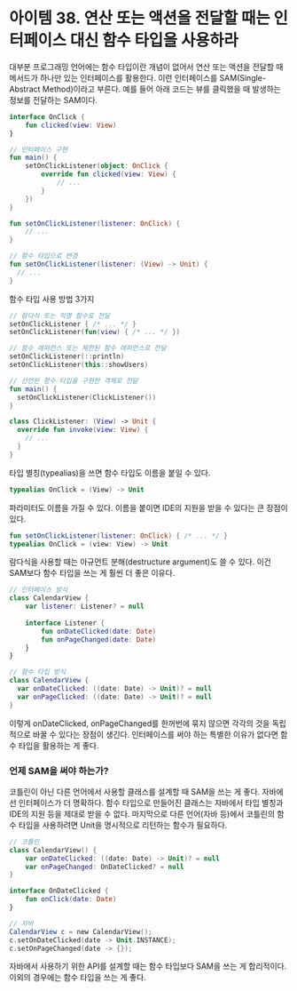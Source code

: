 아이템 38. 연산 또는 액션을 전달할 때는 인터페이스 대신 함수 타입을 사용하라
=========================
대부분 프로그래밍 언어에는 함수 타입이란 개념이 없어서 연산 또는 액션을 전달할 때 메서드가 하나만 있는 인터페이스를 활용한다. 
이런 인터페이스를 SAM(Single-Abstract Method)이라고 부른다. 예를 들어 아래 코드는 뷰를 클릭했을 때 발생하는 정보를 전달하는 SAM이다.

```kotlin
interface OnClick {
    fun clicked(view: View)
}

// 인터페이스 구현
fun main() {
    setOnClickListener(object: OnClick {
        override fun clicked(view: View) {
            // ...
        }
    })
}

fun setOnClickListener(listener: OnClick) {
    // ...
}

// 함수 타입으로 변경
fun setOnClickListener(listener: (View) -> Unit) {
  // ...
}
```

함수 타입 사용 방법 3가지
```kotlin
// 람다식 또는 익명 함수로 전달
setOnClickListener { /* ... */ }
setOnClickListener(fun(view) { /* ... */ })

// 함수 레퍼런스 또는 제한된 함수 레퍼런스로 전달
setOnClickListener(::println)
setOnClickListener(this::showUsers)

// 선언된 함수 타입을 구현한 객체로 전달
fun main() {
  setOnClickListener(ClickListener())
}

class ClickListener: (View) -> Unit {
  override fun invoke(view: View) {
    // ...
  }
}
```

타입 별칭(typealias)을 쓰면 함수 타입도 이름을 붙일 수 있다.
```kotlin
typealias OnClick = (View) -> Unit
```

파라미터도 이름을 가질 수 있다. 이름을 붙이면 IDE의 지원을 받을 수 있다는 큰 장점이 있다.
```kotlin
fun setOnClickListener(listener: OnClick) { /* ... */ }
typealias OnClick = (view: View) -> Unit
```

람다식을 사용할 때는 아규먼트 분해(destructure argument)도 쓸 수 있다. 이건 SAM보다 함수 타입을 쓰는 게 훨씬 더 좋은 이유다.
```kotlin
// 인터페이스 방식
class CalendarView {
    var listener: Listener? = null
    
    interface Listener {
        fun onDateClicked(date: Date)
        fun onPageChanged(date: Date)
    }
}

// 함수 타입 방식
class CalendarView {
  var onDateClicked: ((date: Date) -> Unit)? = null
  var onPageClicked: ((date: Date) -> Unit)? = null
}
```

이렇게 onDateClicked, onPageChanged를 한꺼번에 묶지 않으면 각각의 것을 독립적으로 바꿀 수 있다는 장점이 생긴다. 인터페이스를 써야 하는 특별한 이유가 없다면 함수 타입을 활용하는 게 좋다.

### 언제 SAM을 써야 하는가?
코틀린이 아닌 다른 언어에서 사용할 클래스를 설계할 때 SAM을 쓰는 게 좋다. 자바에선 인터페이스가 더 명확하다. 함수 타입으로 만들어진 클래스는 자바에서 타입 별칭과 IDE의 지원 등을 제대로 받을 수 없다. 
마지막으로 다른 언어(자바 등)에서 코틀린의 함수 타입을 사용하려면 Unit을 명시적으로 리턴하는 함수가 필요하다.

```kotlin
// 코틀린
class CalendarView() {
    var onDateClicked: ((date: Date) -> Unit)? = null
    var onPageChanged: OnDateClicked? = null
}

interface OnDateClicked {
    fun onClick(date: Date)
}

// 자바
CalendarView c = new CalendarView();
c.setOnDateClicked(date -> Unit.INSTANCE);
c.setOnPageChanged(date -> {});
```

자바에서 사용하기 위한 API를 설계할 때는 함수 타입보다 SAM을 쓰는 게 합리적이다. 이외의 경우에는 함수 타입을 쓰는 게 좋다.